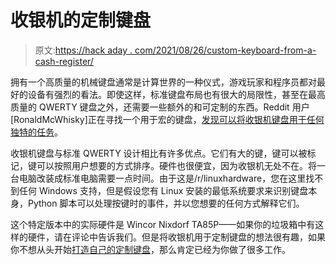 # 收银机的定制键盘

> 原文:[https://hack aday . com/2021/08/26/custom-keyboard-from-a-cash-register/](https://hackaday.com/2021/08/26/custom-keyboard-from-a-cash-register/)

拥有一个高质量的机械键盘通常是计算世界的一种仪式，游戏玩家和程序员都对最好的设备有强烈的看法。即使这样，标准键盘布局也有很大的局限性，甚至在最高质量的 QWERTY 键盘之外，还需要一些额外的和可定制的东西。Reddit 用户[RonaldMcWhisky]正在寻找一个用于宏的键盘，[发现可以将收银机键盘用于任何独特的任务](https://old.reddit.com/r/linuxhardware/comments/p6e7aq/building_a_macro_keyboard_using_a_cash_register/)。

收银机键盘与标准 QWERTY 设计相比有许多优点。它们有大的键，键可以被标记，键可以按照用户想要的方式排序。硬件也很便宜，因为收银机无处不在。将一台电脑改装成标准电脑需要一点时间。由于这是/r/linuxhardware，您在这里找不到任何 Windows 支持，但是假设您有 Linux 安装的最低系统要求来识别键盘本身，Python 脚本可以处理按键时的事件，并以您想要的任何方式解释它们。

这个特定版本中的实际硬件是 Wincor Nixdorf TA85P——如果你的垃圾箱中有这样的硬件，请在评论中告诉我们。但是将收银机用于定制键盘的想法很有趣，如果你不想从头开始[打造自己的定制键盘](https://hackaday.com/2021/01/23/two-key-keyboard-build-log-starts-small-but-thinks-big/)，那么肯定已经为你做了很多工作。